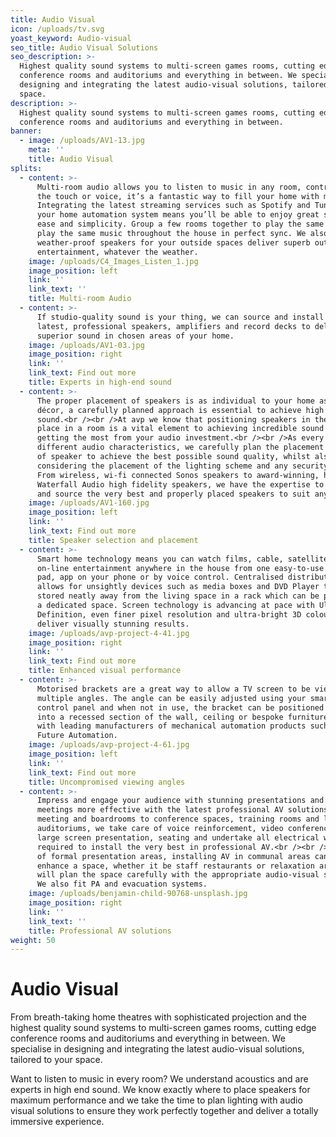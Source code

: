 ```yaml
---
title: Audio Visual
icon: /uploads/tv.svg
yoast_keyword: Audio-visual
seo_title: Audio Visual Solutions
seo_description: >-
  Highest quality sound systems ​to multi-screen games rooms, cutting edge
  ​conference rooms and auditoriums and everything in between. We specialise in
  designing and integrating the latest audio-visual solutions, ​tailored to your
  space.
description: >-
  Highest quality sound systems ​to multi-screen games rooms, cutting edge
  ​conference rooms and auditoriums and everything in between.
banner:
  - image: /uploads/AV1-13.jpg
    meta: ''
    title: Audio Visual
splits:
  - content: >-
      Multi-room audio allows you to listen to music in any room, controlled by
      the touch or voice, it’s a fantastic way to fill your home with music.
      Integrating the latest streaming services such as Spotify and Tune In with
      your home automation system means you’ll be able to enjoy great sound with
      ease and simplicity. Group a few rooms together to play the same track or
      play the same music throughout the house in perfect sync. We also fit
      weather-proof speakers for your outside spaces deliver superb outdoor
      entertainment, whatever the weather.
    image: /uploads/C4_Images_Listen_1.jpg
    image_position: left
    link: ''
    link_text: ''
    title: Multi-room Audio
  - content: >-
      If studio-quality sound is your thing, we can source and install the
      latest, professional speakers, amplifiers and record decks to deliver
      superior sound in chosen areas of your home.
    image: /uploads/AV1-03.jpg
    image_position: right
    link: ''
    link_text: Find out more
    title: Experts in high-end sound
  - content: >-
      The proper placement of speakers is as individual to your home as your
      décor, a carefully planned approach is essential to achieve high quality
      sound.<br /><br />At avp we know that positioning speakers in the correct
      place in a room is a vital element to achieving incredible sound – and
      getting the most from your audio investment.<br /><br />As every room has
      different audio characteristics, we carefully plan the placement and type
      of speaker to achieve the best possible sound quality, whilst also
      considering the placement of the lighting scheme and any security devices.
      From wireless, wi-fi connected Sonos speakers to award-winning, hand-made
      Waterfall Audio high fidelity speakers, we have the expertise to recommend
      and source the very best and properly placed speakers to suit any space.
    image: /uploads/AV1-160.jpg
    image_position: left
    link: ''
    link_text: Find out more
    title: Speaker selection and placement
  - content: >-
      Smart home technology means you can watch films, cable, satellite and
      on-line entertainment anywhere in the house from one easy-to-use touch
      pad, app on your phone or by voice control. Centralised distribution
      allows for unsightly devices such as media boxes and DVD Player to be
      stored neatly away from the living space in a rack which can be placed in
      a dedicated space. Screen technology is advancing at pace with Ultra High
      Definition, even finer pixel resolution and ultra-bright 3D colour to
      deliver visually stunning results.
    image: /uploads/avp-project-4-41.jpg
    image_position: right
    link: ''
    link_text: Find out more
    title: Enhanced visual performance
  - content: >-
      Motorised brackets are a great way to allow a TV screen to be viewed from
      multiple angles. The angle can be easily adjusted using your smart home
      control panel and when not in use, the bracket can be positioned neatly
      into a recessed section of the wall, ceiling or bespoke furniture. We work
      with leading manufacturers of mechanical automation products such as
      Future Automation.
    image: /uploads/avp-project-4-61.jpg
    image_position: left
    link: ''
    link_text: Find out more
    title: Uncompromised viewing angles
  - content: >-
      Impress and engage your audience with stunning presentations and make
      meetings more effective with the latest professional AV solutions. From
      meeting and boardrooms to conference spaces, training rooms and large
      auditoriums, we take care of voice reinforcement, video conferencing,
      large screen presentation, seating and undertake all electrical work
      required to install the very best in professional AV.<br /><br />Outside
      of formal presentation areas, installing AV in communal areas can greatly
      enhance a space, whether it be staff restaurants or relaxation areas, we
      will plan the space carefully with the appropriate audio-visual solution.
      We also fit PA and evacuation systems.
    image: /uploads/benjamin-child-90768-unsplash.jpg
    image_position: right
    link: ''
    link_text: ''
    title: Professional AV solutions
weight: 50
---
```

# Audio Visual

From breath-taking home theatres with sophisticated projection and the highest quality sound systems ​to multi-screen games rooms, cutting edge ​conference rooms and auditoriums and everything in between. We specialise in designing and integrating the latest audio-visual solutions, ​tailored to your space. 

​Want to listen to music in every room? We understand acoustics and are experts in high end sound. We know exactly where to place speakers for maximum performance and ​we take the time to plan lighting with audio visual solutions to ensure they work perfectly together and deliver a totally immersive experience.

